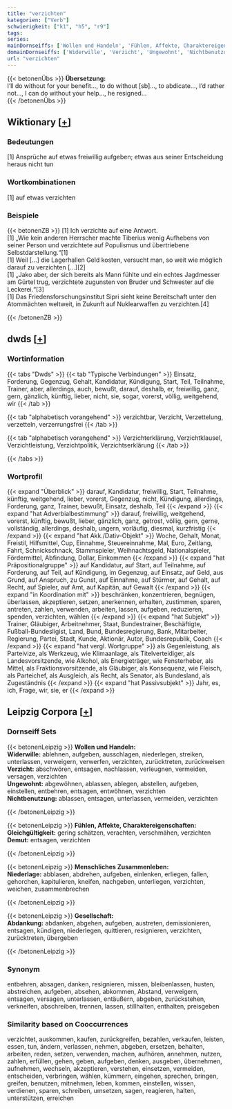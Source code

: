 ```yaml
---
title: "verzichten"
kategorien: ["Verb"]
schwierigkeit: ["k1", "h5", "r9"]
tags:
series:
mainDornseiffs: ['Wollen und Handeln', 'Fühlen, Affekte, Charaktereigenschaften', 'Menschliches Zusammenleben', 'Gesellschaft']
domainDornseiffs: ['Widerwille', 'Verzicht', 'Ungewohnt', 'Nichtbenutzung', 'Gleichgültigkeit', 'Demut', 'Niederlage', 'Abdankung']
url: "verzichten"
---
```


{{< betonenÜbs >}}
**Übersetzung:**  
I’ll do without for your benefit..., to do without [sb]..., to abdicate..., I’d rather not..., I can do without your help..., he resigned...  
{{< /betonenÜbs >}}

## Wiktionary [[+](https://de.wiktionary.org/wiki/verzichten)]

### Bedeutungen
[1] Ansprüche auf etwas freiwillig aufgeben; etwas aus seiner Entscheidung heraus nicht tun  

### Wortkombinationen
[1] auf etwas verzichten  

### Beispiele
{{< betonenZB >}}
[1] Ich verzichte auf eine Antwort.  
[1] „Wie kein anderen Herrscher machte Tiberius wenig Aufhebens von seiner Person und verzichtete auf Populismus und übertriebene Selbstdarstellung.“[1]  
[1] Weil […] die Lagerhallen Geld kosten, versucht man, so weit wie möglich darauf zu verzichten […][2]  
[1] „Jako aber, der sich bereits als Mann fühlte und ein echtes Jagdmesser am Gürtel trug, verzichtete zugunsten von Bruder und Schwester auf die Leckerei.“[3]  
[1] Das Friedensforschungsinstitut Sipri sieht keine Bereitschaft unter den Atommächten weltweit, in Zukunft auf Nuklearwaffen zu verzichten.[4]  

{{< /betonenZB >}}


## dwds [[+](https://www.dwds.de/wb/verzichten)]

### Wortinformation
{{< tabs "Dwds" >}}
{{< tab "Typische Verbindungen" >}}
Einsatz, Forderung, Gegenzug, Gehalt, Kandidatur, Kündigung, Start, Teil, Teilnahme, Trainer, aber, allerdings, auch, bewußt, darauf, deshalb, er, freiwillig, ganz, gern, gänzlich, künftig, lieber, nicht, sie, sogar, vorerst, völlig, weitgehend, wir
{{< /tab >}}

{{< tab "alphabetisch vorangehend" >}}
verzichtbar, Verzicht, Verzettelung, verzetteln, verzerrungsfrei
{{< /tab >}}

{{< tab "alphabetisch vorangehend" >}}
Verzichterklärung, Verzichtklausel, Verzichtleistung, Verzichtpolitik, Verzichtserklärung
{{< /tab >}}

{{< /tabs >}}

### Wortprofil
{{< expand "Überblick" >}} darauf, Kandidatur, freiwillig, Start, Teilnahme, künftig, weitgehend, lieber, vorerst, Gegenzug, nicht, Kündigung, allerdings, Forderung, ganz, Trainer, bewußt, Einsatz, deshalb, Teil {{< /expand >}}
{{< expand "hat Adverbialbestimmung" >}} darauf, freiwillig, weitgehend, vorerst, künftig, bewußt, lieber, gänzlich, ganz, getrost, völlig, gern, gerne, vollständig, allerdings, deshalb, ungern, vorläufig, diesmal, kurzfristig {{< /expand >}}
{{< expand "hat Akk./Dativ-Objekt" >}} Woche, Gehalt, Monat, Freistil, Hilfsmittel, Cup, Einnahme, Steuereinnahme, Mal, Euro, Zeitlang, Fahrt, Schnickschnack, Stammspieler, Weihnachtsgeld, Nationalspieler, Fördermittel, Abfindung, Dollar, Einkommen {{< /expand >}}
{{< expand "hat Präpositionalgruppe" >}} auf Kandidatur, auf Start, auf Teilnahme, auf Forderung, auf Teil, auf Kündigung, im Gegenzug, auf Einsatz, auf Geld, aus Grund, auf Anspruch, zu Gunst, auf Einnahme, auf Stürmer, auf Gehalt, auf Recht, auf Spieler, auf Amt, auf Kapitän, auf Gewalt {{< /expand >}}
{{< expand "in Koordination mit" >}} beschränken, konzentrieren, begnügen, überlassen, akzeptieren, setzen, anerkennen, erhalten, zustimmen, sparen, antreten, zahlen, verwenden, arbeiten, lassen, aufgeben, reduzieren, spenden, verzichten, wählen {{< /expand >}}
{{< expand "hat Subjekt" >}} Trainer, Gläubiger, Arbeitnehmer, Staat, Bundestrainer, Beschäftigte, Fußball-Bundesligist, Land, Bund, Bundesregierung, Bank, Mitarbeiter, Regierung, Partei, Stadt, Kunde, Aktionär, Autor, Bundesrepublik, Coach {{< /expand >}}
{{< expand "hat vergl. Wortgruppe" >}} als Gegenleistung, als Parteivize, als Werkzeug, wie Klimaanlage, als Titelverteidiger, als Landesvorsitzende, wie Alkohol, als Energieträger, wie Fensterheber, als Mittel, als Fraktionsvorsitzende, als Gläubiger, als Konsequenz, wie Fleisch, als Parteichef, als Ausgleich, als Recht, als Senator, als Bundesland, als Zugeständnis {{< /expand >}}
{{< expand "hat Passivsubjekt" >}} Jahr, es, ich, Frage, wir, sie, er {{< /expand >}}

## Leipzig Corpora [[+](https://corpora.uni-leipzig.de/en/res?word=verzichten&corpusId=deu_newscrawl-public_2018)]

### Dornseiff Sets
{{< betonenLeipzig >}}
**Wollen und Handeln:**  
**Widerwille:** ablehnen, aufgeben, ausschlagen, niederlegen, streiken, unterlassen, verweigern, verwerfen, verzichten, zurücktreten, zurückweisen  
**Verzicht:** abschwören, entsagen, nachlassen, verleugnen, vermeiden, versagen, verzichten  
**Ungewohnt:** abgewöhnen, ablassen, ablegen, abstellen, aufgeben, einstellen, entbehren, entsagen, entwöhnen, verzichten  
**Nichtbenutzung:** ablassen, entsagen, unterlassen, vermeiden, verzichten  

{{< /betonenLeipzig >}}


{{< betonenLeipzig >}}
**Fühlen, Affekte, Charaktereigenschaften:**  
**Gleichgültigkeit:** gering schätzen, verachten, verschmähen, verzichten  
**Demut:** entsagen, verzichten  

{{< /betonenLeipzig >}}


{{< betonenLeipzig >}}
**Menschliches Zusammenleben:**  
**Niederlage:** abblasen, abdrehen, aufgeben, einlenken, erliegen, fallen, gehorchen, kapitulieren, kneifen, nachgeben, unterliegen, verzichten, weichen, zusammenbrechen  

{{< /betonenLeipzig >}}


{{< betonenLeipzig >}}
**Gesellschaft:**  
**Abdankung:** abdanken, abgehen, aufgeben, austreten, demissionieren, entsagen, kündigen, niederlegen, quittieren, resignieren, verzichten, zurücktreten, übergeben  

{{< /betonenLeipzig >}}

### Synonym
entbehren, absagen, danken, resignieren, missen, bleibenlassen, husten, abstreichen, aufgeben, absehen, abkommen, Abstand, verweigern, entsagen, versagen, unterlassen, entäußern, abgeben, zurückstehen, verkneifen, abschreiben, trennen, lassen, stillhalten, enthalten, preisgeben


### Similarity based on Cooccurrences
verzichtet, auskommen, kaufen, zurückgreifen, bezahlen, verkaufen, leisten, essen, tun, ändern, verlassen, nehmen, abgeben, ersetzen, behalten, arbeiten, reden, setzen, verwenden, machen, aufhören, annehmen, nutzen, zahlen, erfüllen, gehen, geben, aufgeben, denken, ausgeben, übernehmen, aufnehmen, wechseln, akzeptieren, verstehen, einsetzen, vermeiden, entscheiden, verbringen, wählen, kümmern, eingehen, sprechen, bringen, greifen, benutzen, mitnehmen, leben, kommen, einstellen, wissen, verdienen, sparen, schreiben, umsetzen, sagen, reagieren, halten, unterstützen, erreichen

